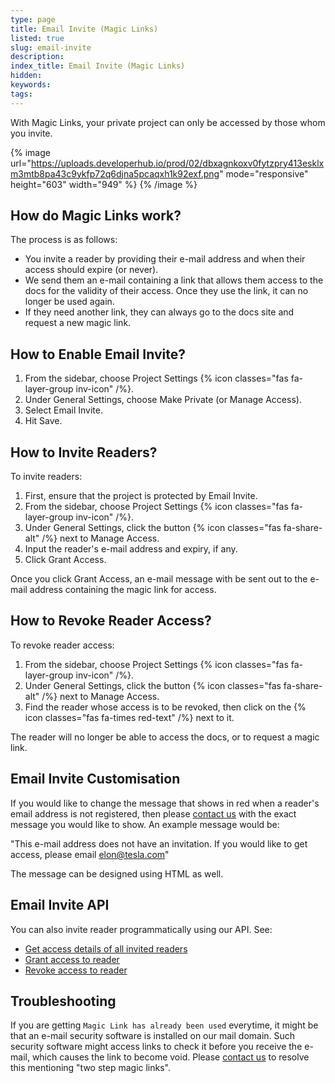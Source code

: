 ```yaml
---
type: page
title: Email Invite (Magic Links)
listed: true
slug: email-invite
description: 
index_title: Email Invite (Magic Links)
hidden: 
keywords: 
tags: 
---
```


With Magic Links, your private project can only be accessed by those whom you invite.

{% image url="https://uploads.developerhub.io/prod/02/dbxagnkoxv0fytzpry413esklxm3mtb8pa43c9ykfp72q6djna5pcaqxh1k92exf.png" mode="responsive" height="603" width="949" %}
{% /image %}

## How do Magic Links work?

The process is as follows:

- You invite a reader by providing their e-mail address and when their access should expire (or never).
- We send them an e-mail containing a link that allows them access to the docs for the validity of their access. Once they use the link, it can no longer be used again.
- If they need another link, they can always go to the docs site and request a new magic link.

## How to Enable Email Invite?

1. From the sidebar, choose Project Settings {% icon classes="fas fa-layer-group inv-icon" /%}.
2. Under General Settings, choose Make Private (or Manage Access).
3. Select Email Invite.
4. Hit Save.

## How to Invite Readers?

To invite readers:

1. First, ensure that the project is protected by Email Invite.
2. From the sidebar, choose Project Settings {% icon classes="fas fa-layer-group inv-icon" /%}.
3. Under General Settings, click the button {% icon classes="fas fa-share-alt" /%} next to Manage Access.
4. Input the reader's e-mail address and expiry, if any.
5. Click Grant Access.

Once you click Grant Access, an e-mail message with be sent out to the e-mail address containing the magic link for access.

## How to Revoke Reader Access?

To revoke reader access:

1. From the sidebar, choose Project Settings {% icon classes="fas fa-layer-group inv-icon" /%}.
2. Under General Settings, click the button {% icon classes="fas fa-share-alt" /%} next to Manage Access.
3. Find the reader whose access is to be revoked, then click on the {% icon classes="fas fa-times red-text" /%} next to it.

The reader will no longer be able to access the docs, or to request a magic link.

## Email Invite Customisation

If you would like to change the message that shows in red when a reader's email address is not registered, then please [contact us](/support-center/contact-us) with the exact message you would like to show. An example message would be:

"This e-mail address does not have an invitation. If you would like to get access, please email [elon@tesla.com](mailto:elon@tesla.com)"

The message can be designed using HTML as well.

## Email Invite API

You can also invite reader programmatically using our API. See:

- [Get access details of all invited readers](/v2.0/api/ref#get-reader-access)
- [Grant access to reader](/v2.0/api/ref#create-reader-access)
- [Revoke access to reader](/v2.0/api/ref#revoke-reader-access)

## Troubleshooting

If you are getting `Magic Link has already been used` everytime, it might be that an e-mail security software is installed on our mail domain. Such security software might access links to check it before you receive the e-mail, which causes the link to become void. Please [contact us](/support-center/contact-us) to resolve this mentioning "two step magic links".